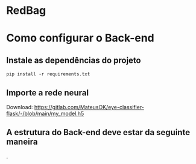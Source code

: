 # RedBag

# Como configurar o Back-end

## Instale as dependências do projeto

```
pip install -r requirements.txt
```

## Importe a rede neural

Download: https://gitlab.com/MateusOK/eye-classifier-flask/-/blob/main/my_model.h5

## A estrutura do Back-end deve estar da seguinte maneira

.
